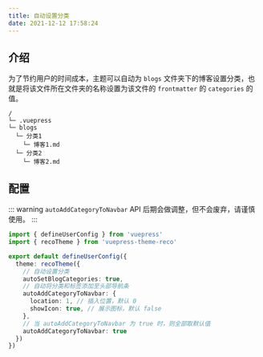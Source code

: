```yaml
---
title: 自动设置分类
date: 2021-12-12 17:58:24
---
```


## 介绍

为了节约用户的时间成本，主题可以自动为 `blogs` 文件夹下的博客设置分类，也就是将该文件所在文件夹的名称设置为该文件的 `frontmatter` 的 `categories` 的值。

```
/
└─ .vuepress
└─ blogs
  └─ 分类1
    └─ 博客1.md
  └─ 分类2
    └─ 博客2.md
```

## 配置

::: warning
`autoAddCategoryToNavbar` API 后期会做调整，但不会废弃，请谨慎使用。
:::

```ts
import { defineUserConfig } from 'vuepress'
import { recoTheme } from 'vuepress-theme-reco'

export default defineUserConfig({
  theme: recoTheme({
    // 自动设置分类
    autoSetBlogCategories: true,
    // 自动将分类和标签添加至头部导航条
    autoAddCategoryToNavbar: {
      location: 1, // 插入位置，默认 0
      showIcon: true, // 展示图标，默认 false
    },
    // 当 autoAddCategoryToNavbar 为 true 时，则全部取默认值
    autoAddCategoryToNavbar: true
  })
})
```